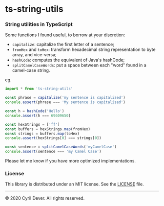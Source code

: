 # ts-string-utils

### String utilities in TypeScript

Some functions I found useful, to borrow at your discretion:
* `capitalize`: capitalize the first letter of a sentence;
* `fromHex` and `toHex`: transform hexadecimal string representation to byte array, and vice-versa;
* `hashCode`: computes the equivalent of Java's hashCode;
* `splitCamelCaseWords`: put a space between each "word" found in a camel-case string.

eg.
```typescript
import * from 'ts-string-utils'

const phrase = capitalize('my sentence is capitalized')
console.assert(phrase === 'My sentence is capitalized')

const h = hashCode('Hello')
console.assert(h === 69609650)

const hexStrings = ['ff']
const buffers = hexStrings.map(fromHex)
const strings = buffers.map(toHex)
console.assert(hexStrings[0] === strings[0])

const sentence = splitCamelCaseWords('myCamelCase')
console.assert(sentence === 'my Camel Case')
```

Please let me know if you have more optimized implementations.


### License

This library is distributed under an MIT license.
See the [LICENSE](LICENSE) file.


<hr />
&copy; 2020 Cyril Dever. All rights reserved.